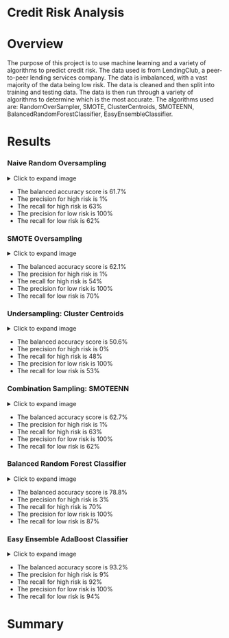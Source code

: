 # Credit Risk Analysis

# Overview
The purpose of this project is to use machine learning and a variety of algorithms to predict credit risk. The data used is from LendingClub, a peer-to-peer lending services company. The data is imbalanced, with a vast majority of the data being low risk. The data is cleaned and then split into training and testing data. The data is then run through a variety of algorithms to determine which is the most accurate. The algorithms used are: RandomOverSampler, SMOTE, ClusterCentroids, SMOTEENN, BalancedRandomForestClassifier, EasyEnsembleClassifier.

# Results
### Naive Random Oversampling
<details>
    <summary>Click to expand image</summary>

![Figure 1: Naive Random Oversampling](Figures/Fig1.png)
</details>

- The balanced accuracy score is 61.7%
- The precision for high risk is 1%
- The recall for high risk is 63%
- The precision for low risk is 100%
- The recall for low risk is 62%

### SMOTE Oversampling
<details>
    <summary>Click to expand image</summary>

![Figure 2: SMOTE Oversampling](Figures/Fig2.png)
</details>

- The balanced accuracy score is 62.1%
- The precision for high risk is 1%
- The recall for high risk is 54%
- The precision for low risk is 100%
- The recall for low risk is 70%

### Undersampling: Cluster Centroids
<details>
    <summary>Click to expand image</summary>

![Figure 3: Undersampling: Cluster Centroids](Figures/Fig3.png)
</details>

- The balanced accuracy score is 50.6%
- The precision for high risk is 0%
- The recall for high risk is 48%
- The precision for low risk is 100%
- The recall for low risk is 53%

### Combination Sampling: SMOTEENN
<details>
    <summary>Click to expand image</summary>

![Figure 4: Combination Sampling: SMOTEENN](Figures/Fig4.png)
</details>

- The balanced accuracy score is 62.7%
- The precision for high risk is 1%
- The recall for high risk is 63%
- The precision for low risk is 100%
- The recall for low risk is 62%

### Balanced Random Forest Classifier
<details>
    <summary>Click to expand image</summary>

![Figure 5: Balanced Random Forest Classifier](Figures/Fig5.png)
</details>

- The balanced accuracy score is 78.8%
- The precision for high risk is 3%
- The recall for high risk is 70%
- The precision for low risk is 100%
- The recall for low risk is 87%

### Easy Ensemble AdaBoost Classifier
<details>
    <summary>Click to expand image</summary>

![Figure 6: Easy Ensemble AdaBoost Classifier](Figures/Fig6.png)
</details>

- The balanced accuracy score is 93.2%
- The precision for high risk is 9%
- The recall for high risk is 92%
- The precision for low risk is 100%
- The recall for low risk is 94%

# Summary